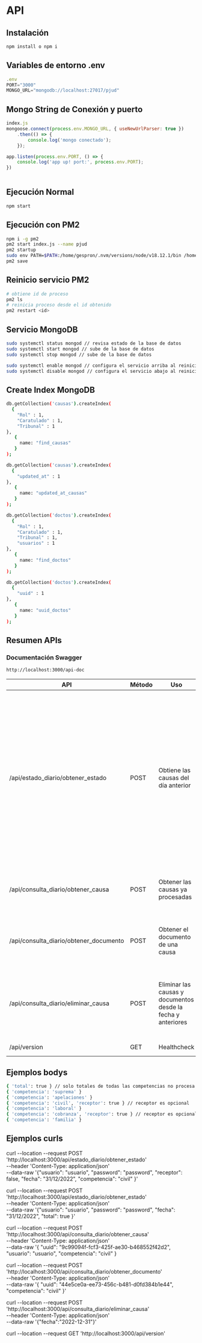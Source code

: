 # API

## Instalación

```bash
npm install o npm i
```

## Variables de entorno .env

```javascript
.env
PORT="3000"
MONGO_URL="mongodb://localhost:27017/pjud"
```

## Mongo String de Conexión y puerto

```javascript
index.js
mongoose.connect(process.env.MONGO_URL, { useNewUrlParser: true })
    .then(() => {
        console.log('mongo conectado');
    });

app.listen(process.env.PORT, () => {
    console.log('app up! port:', process.env.PORT);
})
    
```

## Ejecución Normal

```bash
npm start 
```

## Ejecución con PM2
```bash
npm i -g pm2
pm2 start index.js --name pjud
pm2 startup
sudo env PATH=$PATH:/home/gespron/.nvm/versions/node/v18.12.1/bin /home/gespron/.nvm/versions/node/v18.12.1/lib/node_modules/pm2/bin/pm2 startup systemd -u gespron --hp /home/gespron
pm2 save
```

## Reinicio servicio PM2
```bash
# obtiene id de proceso
pm2 ls 
# reinicia proceso desde el id obtenido
pm2 restart <id>
```

## Servicio MongoDB
```bash
sudo systemctl status mongod // revisa estado de la base de datos
sudo systemctl start mongod // sube de la base de datos
sudo systemctl stop mongod // sube de la base de datos

sudo systemctl enable mongod // configura el servicio arriba al reiniciar la maquina
sudo systemctl disable mongod // configura el servicio abajo al reiniciar la maquina
```

## Create Index MongoDB

```bash
db.getCollection('causas').createIndex(
  {
    "Rol" : 1,
    "Caratulado" : 1,
    "Tribunal" : 1
},
   {
     name: "find_causas"
   }
);

db.getCollection('causas').createIndex(
  {
    "updated_at" : 1
},
   {
     name: "updated_at_causas"
   }
);

db.getCollection('doctos').createIndex(
  {
    "Rol" : 1,
    "Caratulado" : 1,
    "Tribunal" : 1,
    "usuarios" : 1
},
   {
     name: "find_doctos"
   }
);

db.getCollection('doctos').createIndex(
  {
    "uuid" : 1
},
   {
     name: "uuid_doctos"
   }
);
```

## Resumen APIs

### Documentación Swagger 
```bash
http://localhost:3000/api-doc

```

| API | Método  | Uso | Parámetros | 
| ------------- | ------------- | ------------- | ------------- | 
| /api/estado_diario/obtener_estado | POST | Obtiene las causas del día anterior | usuario: usuario PJUD, password: clave PJUD, receptor: true (opcional), fecha: dd/mm/yyyy fecha consulta estado diario ej: "31/12/2022" (opcional), competencia ej: "civil" (es opcional, si es total true), total ej: true (es opcional, si no es true es obligatorio competencia) |
| /api/consulta_diario/obtener_causa | POST  | Obtener las causas ya procesadas  | usuario: id usuario, uuid: uuid del documento, competencia ej: "civil" |'
| /api/consulta_diario/obtener_documento | POST  | Obtener el documento de una causa | uuid: id de documento obtenido de los metodos anteriores, competencia ej: "civil" |
| /api/consulta_diario/eliminar_causa | POST  | Eliminar las causas y documentos desde la fecha y anteriores | fecha: desde la eliminación de causas y documentos desde fecha y anteriores yyyy-mm-dd, competencia ej: "civil" |
|/api/version | GET | Healthcheck | sin parametros |

## Ejemplos bodys
```bash
{ 'total': true } // solo totales de todas las competencias no procesa nada, competencia no es obligatorio
{ 'competencia': 'suprema' }
{ 'competencia': 'apelaciones' }
{ 'competencia': 'civil', 'receptor': true } // receptor es opcional
{ 'competencia': 'laboral' }
{ 'competencia': 'cobranza', 'receptor': true } // receptor es opcional
{ 'competencia': 'familia' }
```

## Ejemplos curls

curl --location --request POST 'http://localhost:3000/api/estado_diario/obtener_estado' \
--header 'Content-Type: application/json' \
--data-raw '{"usuario": "usuario", "password": "password", "receptor": false, "fecha": "31/12/2022", "competencia": "civil" }'

curl --location --request POST 'http://localhost:3000/api/estado_diario/obtener_estado' \
--header 'Content-Type: application/json' \
--data-raw '{"usuario": "usuario", "password": "password", "fecha": "31/12/2022", "total": true }'

 curl --location --request POST 'http://localhost:3000/api/consulta_diario/obtener_causa' \
--header 'Content-Type: application/json' \
--data-raw '{ "uuid": "9c99094f-fcf3-425f-ae30-b468552f42d2", "usuario": "usuario", "competencia": "civil" }

curl --location --request POST 'http://localhost:3000/api/consulta_diario/obtener_documento' \
--header 'Content-Type: application/json' \
--data-raw '{
    "uuid": "44e5ce0a-ee73-456c-b481-d0fd384b1e44", "competencia": "civil"
}'

curl --location --request POST 'http://localhost:3000/api/consulta_diario/eliminar_causa' \
--header 'Content-Type: application/json' \
--data-raw '{"fecha":"2022-12-31"}'

curl --location --request GET 'http://localhost:3000/api/version'
